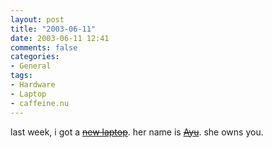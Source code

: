 ```yaml
---
layout: post
title: "2003-06-11"
date: 2003-06-11 12:41
comments: false
categories:
- General
tags:
- Hardware
- Laptop
- caffeine.nu
---
```

last week, i got a [<strike>new laptop</strike>](http://caffeine.nu/main.php?page=ayu). her name is [<strike>Ayu</strike>](http://webshop.fujitsupc.com/fpc/Ecommerce/buildseriesbean.do?series=P2).  she owns you.
